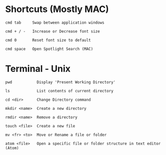 # Shortcuts (Mostly MAC)
    cmd tab     Swap between application windows

    cmd + / -   Increase or Decrease font size

    cmd 0       Reset font size to default

    cmd space   Open Spotlight Search (MAC)


# Terminal - Unix
    pwd           Display 'Present Working Directory'

    ls            List contents of current directory

    cd <dir>      Change Directory command

    mkdir <name>  Create a new directory

    rmdir <name>  Remove a directory

    touch <file>  Create a new file

    mv <fr> <to>  Move or Rename a file or folder

    atom <file>   Open a specific file or folder structure in text editor (Atom)
